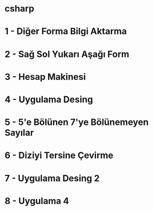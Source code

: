 # csharp

# 1 - Diğer Forma Bilgi Aktarma

# 2 - Sağ Sol Yukarı Aşağı Form

# 3 - Hesap Makinesi

# 4 - Uygulama Desing

# 5 - 5'e Bölünen 7'ye Bölünemeyen Sayılar

# 6 - Diziyi Tersine Çevirme

# 7 - Uygulama Desing 2

# 8 - Uygulama 4 
